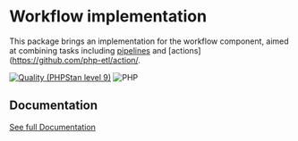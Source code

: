 Workflow implementation
===

This package brings an implementation for the workflow component, aimed at combining tasks including 
[pipelines](https://github.com/php-etl/pipeline/) and [actions](https://github.com/php-etl/action/.


[![Quality (PHPStan level 9)](https://github.com/php-etl/workflow/actions/workflows/quality.yaml/badge.svg)](https://github.com/php-etl/pipeline/actions/workflows/quality.yaml)
![PHP](https://img.shields.io/packagist/php-v/php-etl/workflow)

Documentation
---

[See full Documentation](https://php-etl.github.io/documentation)


